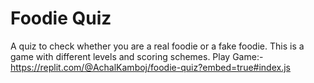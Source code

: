 # Foodie Quiz
A quiz to check whether you are a real foodie or a fake foodie.
This is a game with different levels and scoring schemes.
Play Game:- https://replit.com/@AchalKamboj/foodie-quiz?embed=true#index.js
